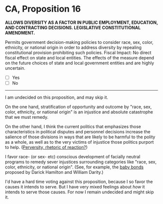 # CA, Proposition 16

**ALLOWS DIVERSITY AS A FACTOR IN PUBLIC EMPLOYMENT, EDUCATION, AND CONTRACTING DECISIONS. LEGISLATIVE CONSTITUTIONAL AMENDMENT.**

Permits government decision-making policies to consider race, sex, color, ethnicity, or national origin in order to address diversity by repealing constitutional provision prohibiting such policies. Fiscal Impact: No direct fiscal effect on state and local entities. The effects of the measure depend on the future choices of state and local government entities and are highly uncertain.

- [ ] Yes
- [ ] No

---

I am undecided on this proposition, and may skip it.

On the one hand, stratification of opportunity and outcome by "race, sex, color, ethnicity, or national origin" is an injustice and absolute catastrophe
that we must remedy.

On the other hand, I think the current politics that emphasizes those characteristics in political disputes and personnel decisions increase the salience
of those divisions in ways that are likely to be harmful to the polity as a whole, as well as to the very victims of injustice those politics purport to
help. ([Perversity, rhetoric of reaction?](https://en.wikipedia.org/wiki/The_Rhetoric_of_Reaction))

I favor race- (or sex- etc) conscious development of facially neutral programs to remedy sever injustices surrounding categories
like "race, sex, color, ethnicity, or national origin". (See, for example, the
[baby bonds](https://www.researchgate.net/publication/227301907_Can_'Baby_Bonds'_Eliminate_the_Racial_Wealth_Gap_in_Putative_Post-Racial_America)
proposed by Darick Hamilton and William Darity.)

I'd have a hard time voting against this proposition, because I so favor the causes it intends to serve. But I have very mixed feelings about _how_
it intends to serve those causes. For now I remain undecided and might skip it.

